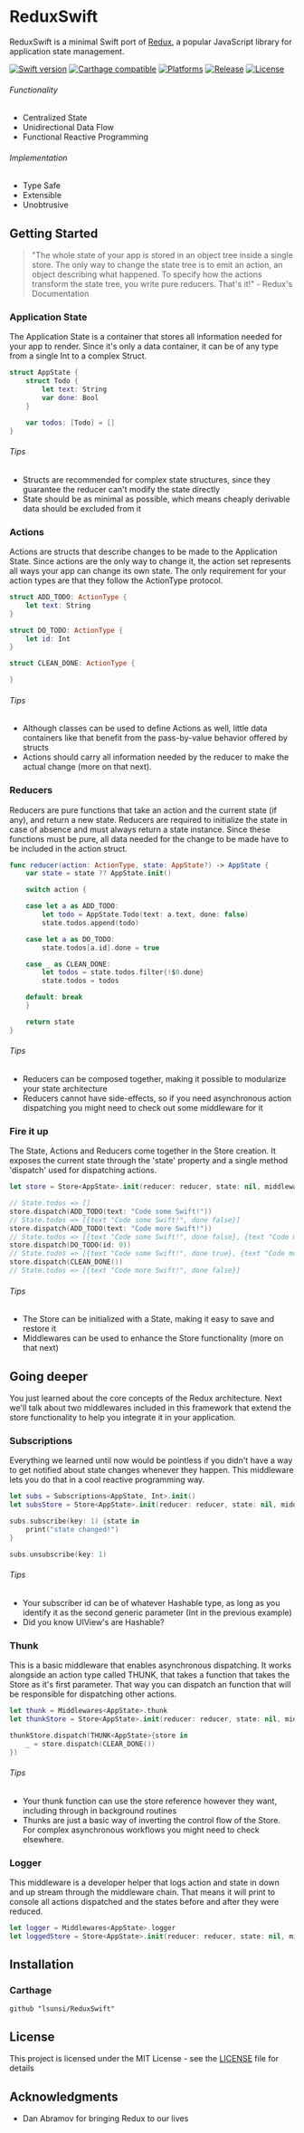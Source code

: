 # ReduxSwift

ReduxSwift is a minimal Swift port of [Redux](https://github.com/reactjs/redux), a popular JavaScript library for application state management.

[![Swift version](https://img.shields.io/badge/Swift-2.2-brightgreen.svg?style=flat-square)](https://swift.org/)
[![Carthage compatible](https://img.shields.io/badge/Carthage-compatible-4BC51D.svg?style=flat-square)](https://github.com/Carthage/Carthage)
[![Platforms](https://img.shields.io/badge/Platforms-iOS%20tvOS%20macOS%20watchOS-lightgrey.svg?style=flat-square)](https://swift.org/)
[![Release](https://img.shields.io/badge/Release-1.0.0-blue.svg?style=flat-square)](https://github.com/lsunsi/ReduxSwift/releases)
[![License](https://img.shields.io/badge/License-MIT-blue.svg?style=flat-square)](https://github.com/lsunsi/ReduxSwift/blob/master/LICENSE)

###### Functionality
- Centralized State
- Unidirectional Data Flow
- Functional Reactive Programming

###### Implementation
- Type Safe
- Extensible
- Unobtrusive

## Getting Started

> "The whole state of your app is stored in an object tree inside a single store.
> The only way to change the state tree is to emit an action, an object describing what happened.
> To specify how the actions transform the state tree, you write pure reducers.
> That's it!" - Redux's Documentation

### Application State
The Application State is a container that stores all information needed for your app to render.
Since it's only a data container, it can be of any type from a single Int to a complex Struct.

```swift
struct AppState {
    struct Todo {
        let text: String
        var done: Bool
    }

    var todos: [Todo] = []
}
```

###### Tips
- Structs are recommended for complex state structures, since they guarantee the reducer can't modify the state directly
- State should be as minimal as possible, which means cheaply derivable data should be excluded from it

### Actions
Actions are structs that describe changes to be made to the Application State.
Since actions are the only way to change it, the action set represents all ways your app can change its own state.
The only requirement for your action types are that they follow the ActionType protocol.

```swift
struct ADD_TODO: ActionType {
    let text: String
}

struct DO_TODO: ActionType {
    let id: Int
}

struct CLEAN_DONE: ActionType {

}
```

###### Tips
- Although classes can be used to define Actions as well, little data containers like that benefit from the pass-by-value behavior offered by structs
- Actions should carry all information needed by the reducer to make the actual change (more on that next).

### Reducers
Reducers are pure functions that take an action and the current state (if any), and return a new state.
Reducers are required to initialize the state in case of absence and must always return a state instance.
Since these functions must be pure, all data needed for the change to be made have to be included in the action struct.

```swift
func reducer(action: ActionType, state: AppState?) -> AppState {
    var state = state ?? AppState.init()

    switch action {

    case let a as ADD_TODO:
        let todo = AppState.Todo(text: a.text, done: false)
        state.todos.append(todo)

    case let a as DO_TODO:
        state.todos[a.id].done = true

    case _ as CLEAN_DONE:
        let todos = state.todos.filter{!$0.done}
        state.todos = todos

    default: break
    }

    return state
}
```

###### Tips
- Reducers can be composed together, making it possible to modularize your state architecture
- Reducers cannot have side-effects, so if you need asynchronous action dispatching you might need to check out some middleware for it

### Fire it up
The State, Actions and Reducers come together in the Store creation.
It exposes the current state through the 'state' property and a single method 'dispatch' used for dispatching actions.

```swift
let store = Store<AppState>.init(reducer: reducer, state: nil, middlewares: [])

// State.todos => []
store.dispatch(ADD_TODO(text: "Code some Swift!"))
// State.todos => [{text "Code some Swift!", done false}]
store.dispatch(ADD_TODO(text: "Code more Swift!"))
// State.todos => [{text "Code some Swift!", done false}, {text "Code more Swift!", done false}]
store.dispatch(DO_TODO(id: 0))
// State.todos => [{text "Code some Swift!", done true}, {text "Code more Swift!", done false}]
store.dispatch(CLEAN_DONE())
// State.todos => [{text "Code more Swift!", done false}]
```

###### Tips
- The Store can be initialized with a State, making it easy to save and restore it
- Middlewares can be used to enhance the Store functionality (more on that next)

## Going deeper

You just learned about the core concepts of the Redux architecture.
Next we'll talk about two middlewares included in this framework that extend the store functionality to help you integrate it in your application.

### Subscriptions
Everything we learned until now would be pointless if you didn't have a way to get notified about state changes whenever they happen.
This middleware lets you do that in a cool reactive programming way.

```swift
let subs = Subscriptions<AppState, Int>.init()
let subsStore = Store<AppState>.init(reducer: reducer, state: nil, middlewares: [subs.middleware])

subs.subscribe(key: 1) {state in
    print("state changed!")
}

subs.unsubscribe(key: 1)
```

###### Tips
- Your subscriber id can be of whatever Hashable type, as long as you identify it as the second generic parameter (Int in the previous example)
- Did you know UIView's are Hashable?

### Thunk
This is a basic middleware that enables asynchronous dispatching.
It works alongside an action type called THUNK, that takes a function that takes the Store as it's first parameter.
That way you can dispatch an function that will be responsible for dispatching other actions.

```swift
let thunk = Middlewares<AppState>.thunk
let thunkStore = Store<AppState>.init(reducer: reducer, state: nil, middlewares: [thunk])

thunkStore.dispatch(THUNK<AppState>{store in
    _ = store.dispatch(CLEAR_DONE())
})
```

###### Tips
- Your thunk function can use the store reference however they want, including through in background routines
- Thunks are just a basic way of inverting the control flow of the Store. For complex asynchronous workflows you might need to check elsewhere.

### Logger
This middleware is a developer helper that logs action and state in down and up stream through the middleware chain.
That means it will print to console all actions dispatched and the states before and after they were reduced.

```swift
let logger = Middlewares<AppState>.logger
let loggedStore = Store<AppState>.init(reducer: reducer, state: nil, middlewares: [logger])

```

## Installation

### Carthage

```
github "lsunsi/ReduxSwift"
```

## License

This project is licensed under the MIT License - see the [LICENSE](LICENSE) file for details

## Acknowledgments

* Dan Abramov for bringing Redux to our lives
